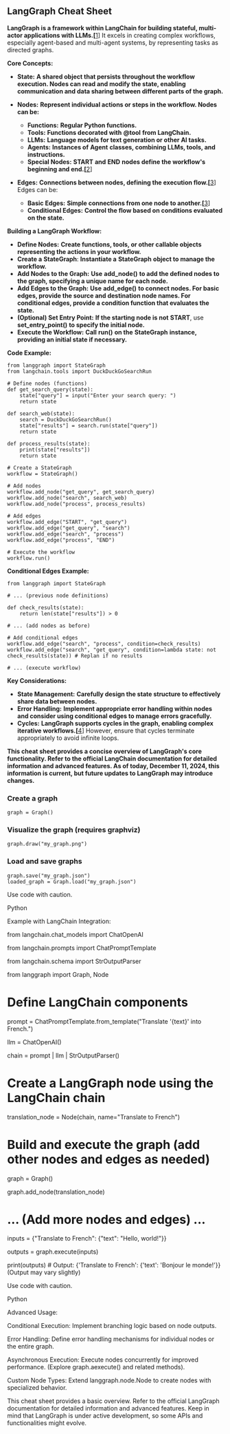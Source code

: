 ## LangGraph Cheat Sheet

**LangGraph is a framework within LangChain for building stateful, multi-actor applications with LLMs.[**[1](https://vertexaisearch.cloud.google.com/grounding-api-redirect/AYygrcTS-LTuEPHoVw9sz-u1ieY7PSVlZKytB2ETWCRE0akcJI2gyPKy62wdvBcMg_8u9kRw5HPAACwVSLEo6Gz2hpLFqvRDxBKE-5GWPwVJjkZzsx-UH7m8HnSGI4zWuy45Q3CCKkFywdlmuWwxkwD5VwI=)] It excels in creating complex workflows, especially agent-based and multi-agent systems, by representing tasks as directed graphs.

**Core Concepts:**

* **State:** **A shared object that persists throughout the workflow execution. Nodes can read and modify the state, enabling communication and data sharing between different parts of the graph.**
* **Nodes:** **Represent individual actions or steps in the workflow. Nodes can be:**

  * **Functions:** **Regular Python functions.**
  * **Tools:** **Functions decorated with** **@tool** **from LangChain.**
  * **LLMs:** **Language models for text generation or other AI tasks.**
  * **Agents:** **Instances of** **Agent** **classes, combining LLMs, tools, and instructions.**
  * **Special Nodes:** **START** **and** **END** **nodes define the workflow's beginning and end.[**[2](https://vertexaisearch.cloud.google.com/grounding-api-redirect/AYygrcS2JEOFnSsRvUF85kfWjoR5Ln9Xzx3YXrMALYAzh8UbPv4_D68kAuJy9MEO5jCU-cw7qCL7JC0MFZ1xFStgMrZ9U6QiL_hxxgG8nN-JDx14WSIGBfWUm9uyK_RsTehaGwgNAZz8gViuLhtYDtndum-FxnXIS0rur5S8g-OEbrsS8xA0p5H8QF_bwpPxAyTa7zUS7Qc9d5P64q-dF3kQsaBc)]
* **Edges:** **Connections between nodes, defining the execution flow.[**[3](https://vertexaisearch.cloud.google.com/grounding-api-redirect/AYygrcQETLEdjiD0jG3ypEB0XO2QJERIF6thvmXTHMdzJABQ8qEhzAtmZTVU3jJNwR4NHzlCDT91P3ohKE0Bfj-iPd0ymO1udtYpqn-TpRGN5IZYS-GnXN_0VdaXiLZCAsnVY7D4dVAt5SGgBXej1jBxydNzZu9SELOI2jU4cvEF5AmswqlQGrFQCt_wrJdPf6d94bMP8w==)] Edges can be:

  * **Basic Edges:** **Simple connections from one node to another.[**[3](https://vertexaisearch.cloud.google.com/grounding-api-redirect/AYygrcQETLEdjiD0jG3ypEB0XO2QJERIF6thvmXTHMdzJABQ8qEhzAtmZTVU3jJNwR4NHzlCDT91P3ohKE0Bfj-iPd0ymO1udtYpqn-TpRGN5IZYS-GnXN_0VdaXiLZCAsnVY7D4dVAt5SGgBXej1jBxydNzZu9SELOI2jU4cvEF5AmswqlQGrFQCt_wrJdPf6d94bMP8w==)]
  * **Conditional Edges:** **Control the flow based on conditions evaluated on the state.**

**Building a LangGraph Workflow:**

* **Define Nodes:** **Create functions, tools, or other callable objects representing the actions in your workflow.**
* **Create a** **StateGraph**: **Instantiate a** **StateGraph** **object to manage the workflow.**
* **Add Nodes to the Graph:** **Use** **add_node()** **to add the defined nodes to the graph, specifying a unique name for each node.**
* **Add Edges to the Graph:** **Use** **add_edge()** **to connect nodes. For basic edges, provide the source and destination node names. For conditional edges, provide a condition function that evaluates the state.**
* **(Optional) Set Entry Point:** **If the starting node is not** **START**, use **set_entry_point()** **to specify the initial node.**
* **Execute the Workflow:** **Call** **run()** **on the** **StateGraph** **instance, providing an initial state if necessary.**

**Code Example:**

```
from langgraph import StateGraph
from langchain.tools import DuckDuckGoSearchRun

# Define nodes (functions)
def get_search_query(state):
    state["query"] = input("Enter your search query: ")
    return state

def search_web(state):
    search = DuckDuckGoSearchRun()
    state["results"] = search.run(state["query"])
    return state

def process_results(state):
    print(state["results"])
    return state

# Create a StateGraph
workflow = StateGraph()

# Add nodes
workflow.add_node("get_query", get_search_query)
workflow.add_node("search", search_web)
workflow.add_node("process", process_results)

# Add edges
workflow.add_edge("START", "get_query")
workflow.add_edge("get_query", "search")
workflow.add_edge("search", "process")
workflow.add_edge("process", "END")

# Execute the workflow
workflow.run()
```

**Conditional Edges Example:**

```
from langgraph import StateGraph

# ... (previous node definitions)

def check_results(state):
    return len(state["results"]) > 0

# ... (add nodes as before)

# Add conditional edges
workflow.add_edge("search", "process", condition=check_results)
workflow.add_edge("search", "get_query", condition=lambda state: not check_results(state)) # Replan if no results

# ... (execute workflow)
```

**Key Considerations:**

* **State Management:** **Carefully design the state structure to effectively share data between nodes.**
* **Error Handling:** **Implement appropriate error handling within nodes and consider using conditional edges to manage errors gracefully.**
* **Cycles:** **LangGraph supports cycles in the graph, enabling complex iterative workflows.[**[4](https://vertexaisearch.cloud.google.com/grounding-api-redirect/AYygrcTk1hK2xcJdUUd-S2lw1vm-1CkSmDeirb_kqGiYZcStLX_XKJsmysxVfLtnstCtocoqt8kKqnt6s_g1AGEBQV2OY1G3GJ4EervE56FJZCIbvOc2YPquJZ7y_2skG-gd4T3Q5PbgCps2JzR2tdjF7TFU-n4nVlO18Aknvj5yV52gpjWJSRNRc4jgPuXlv_OoP22HmSEpJInq5a-OSiGvlwRMEy8Lyvry2HQvFZj4Pq0NmW2HAEDsGJ-gCEXxApr4W05L0VV4EwcS-XZiNA==)] However, ensure that cycles terminate appropriately to avoid infinite loops.

**This cheat sheet provides a concise overview of LangGraph's core functionality. Refer to the official LangChain documentation for detailed information and advanced features. As of today, December 11, 2024, this information is current, but future updates to LangGraph may introduce changes.**

### Create a graph

```
graph = Graph()
```

### Visualize the graph (requires graphviz)

```
graph.draw("my_graph.png")
```

### Load and save graphs

```
graph.save("my_graph.json")
loaded_graph = Graph.load("my_graph.json")
```


Use code with caution.

Python

Example with LangChain Integration:

from langchain.chat_models import ChatOpenAI

from langchain.prompts import ChatPromptTemplate

from langchain.schema import StrOutputParser

from langgraph import Graph, Node

# Define LangChain components

prompt = ChatPromptTemplate.from_template("Translate '{text}' into French.")

llm = ChatOpenAI()

chain = prompt | llm | StrOutputParser()

# Create a LangGraph node using the LangChain chain

translation_node = Node(chain, name="Translate to French")

# Build and execute the graph (add other nodes and edges as needed)

graph = Graph()

graph.add_node(translation_node)

# ... (Add more nodes and edges) ...

inputs = {"Translate to French": {"text": "Hello, world!"}}

outputs = graph.execute(inputs)

print(outputs) # Output: {'Translate to French': {'text': 'Bonjour le monde!'}}  (Output may vary slightly)

Use code with caution.

Python

Advanced Usage:

Conditional Execution: Implement branching logic based on node outputs.

Error Handling: Define error handling mechanisms for individual nodes or the entire graph.

Asynchronous Execution: Execute nodes concurrently for improved performance. (Explore graph.aexecute() and related methods).

Custom Node Types: Extend langgraph.node.Node to create nodes with specialized behavior.

This cheat sheet provides a basic overview. Refer to the official LangGraph documentation for detailed information and advanced features. Keep in mind that LangGraph is under active development, so some APIs and functionalities might evolve.
